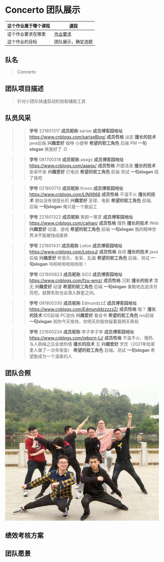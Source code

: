 # Concerto 团队展示
|这个作业属于哪个课程|[课程](https://edu.cnblogs.com/campus/fzu/2021SpringSoftwareEngineeringPractice)|
|---	|---	|
|这个作业要求在哪里|[作业要求]()|
|这个作业的目标|团队展示，确定选题|

## 队名
> Concerto
> 

## 团队项目描述
> 针对小团队快速启动的协助辅助工具
> 

## 队员风采
>> **学号** 221801317
> **成员昵称**  sarise
> **成员博客园地址**  https://www.cnblogs.com/sariseBlog/
> **成员性格**  淡定
> **擅长的技术** java后端
> **兴趣爱好**   咖啡 小提琴
> **希望的软工角色** 后端 PM
> **一句slogan**   笑就好了 :D

>> **学号** 081700318
> **成员昵称**  aaagx
> **成员博客园地址**   https://www.cnblogs.com/aaagx/
> **成员性格**  开朗活泼
> **擅长的技术**  安卓开发 
> **兴趣爱好**   打电动
> **希望的软工角色** 前端 测试
> **一句slogan**   摇了我吧

>> **学号** 021800713
> **成员昵称**  Kroos
> **成员博客园地址**  https://www.cnblogs.com/LINX666
> **成员性格**  不温不火
> **擅长的技术** 貌似没有很擅长的
> **兴趣爱好**   足球、电影
> **希望的软工角色** 前端、后端
> **一句slogan**   俺只是一个搬运工

>> **学号** 221801322
> **成员昵称**  笑颜一等赏
> **成员博客园地址**  https://www.cnblogs.com/caihan/
> **成员性格**  慢热
> **擅长的技术** Web
> **兴趣爱好**   动漫、游戏
> **希望的软工角色** 前端
> **一句slogan**   我的精神世界决不能被蚀成废铁

>> **学号** 221801431
> **成员昵称**  Letoo
> **成员博客园地址**  https://www.cnblogs.com/LetooJ/
> **成员性格**  自闭
> **擅长的技术** java后端
> **兴趣爱好**   听音乐、发呆、乱画
> **希望的软工角色** 后端、测试
> **一句slogan**   呜啦啦啦啦啦啦啦！
> 


>> **学号** 021800623
> **成员昵称**  SiO2
> **成员博客园地址**  https://www.cnblogs.com/fzu-wmz/
> **成员性格**  沉默
> **擅长的技术** 暂无
> **兴趣爱好**   动漫
> **希望的软工角色** 后端
> **一句slogan**   勇敢地去追求月亮吧，就算失败也会落入群星之间。
> 


>> **学号** 081800330
> **成员昵称**  EdmundzzZ
> **成员博客园地址**  https://www.cnblogs.com/EdmunddzzzzzZ/
> **成员性格**  哦？
> **擅长的技术** IOS前端 PC逆向
> **兴趣爱好**   看会书
> **希望的软工角色** ios前端
> **一句slogan**  祝你今天愉快，你明天的愉快留着我明天再祝
> 


>> **学号** 221600234
> **成员昵称**  李子李子李
> **成员博客园地址**  https://www.cnblogs.com/reborn-Li/
> **成员性格**  不温不火、慢热、与人熟络之后会很热情
> **擅长的技术** 无
> **兴趣爱好**   烹饪（2021年给家里人做了一次年夜饭）
> **希望的软工角色** 后端、测试
> **一句slogan**   希望能成为一个温柔的人
> 

## 团队合照
![团队合照](pic.jpg)

## 绩效考核方案
## 团队愿景